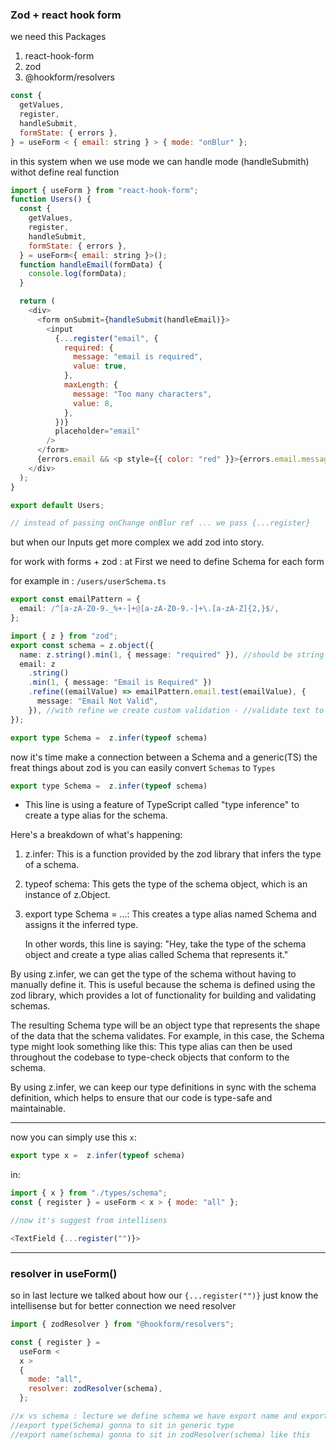 ### Zod + react hook form

we need this Packages

1. react-hook-form
2. zod
3. @hookform/resolvers

```javascript
const {
  getValues,
  register,
  handleSubmit,
  formState: { errors },
} = useForm < { email: string } > { mode: "onBlur" };
```

in this system when we use mode we can handle mode (handleSubmith) withot define real function

```javascript
import { useForm } from "react-hook-form";
function Users() {
  const {
    getValues,
    register,
    handleSubmit,
    formState: { errors },
  } = useForm<{ email: string }>();
  function handleEmail(formData) {
    console.log(formData);
  }

  return (
    <div>
      <form onSubmit={handleSubmit(handleEmail)}>
        <input
          {...register("email", {
            required: {
              message: "email is required",
              value: true,
            },
            maxLength: {
              message: "Too many characters",
              value: 8,
            },
          })}
          placeholder="email"
        />
      </form>
      {errors.email && <p style={{ color: "red" }}>{errors.email.message}</p>}
    </div>
  );
}

export default Users;

// instead of passing onChange onBlur ref ... we pass {...register}
```

but when our Inputs get more complex we add zod into story.

for work with forms + zod :
at First we need to define Schema for each form

for example in :
`/users/userSchema.ts`

```typescript
export const emailPattern = {
  email: /^[a-zA-Z0-9._%+-]+@[a-zA-Z0-9.-]+\.[a-zA-Z]{2,}$/,
};

import { z } from "zod";
export const schema = z.object({
  name: z.string().min(1, { message: "required" }), //should be string and the filed cannot less than 1 word
  email: z
    .string()
    .min(1, { message: "Email is Required" })
    .refine((emailValue) => emailPattern.email.test(emailValue), {
      message: "Email Not Valid",
    }), //with refine we create custom validation - //validate text to a Email
});

export type Schema =  z.infer(typeof schema)
```

now it's time make a connection between a Schema and a generic(TS)
the freat things about zod is you can easily convert `Schemas` to `Types`

```javascript
export type Schema =  z.infer(typeof schema)
```

- This line is using a feature of TypeScript called "type inference" to create a type alias for the schema.

Here's a breakdown of what's happening:

1. z.infer: This is a function provided by the zod library that infers the type of a schema.
2. typeof schema: This gets the type of the schema object, which is an instance of z.Object.
3. export type Schema = ...: This creates a type alias named Schema and assigns it the inferred type.

   In other words, this line is saying: "Hey, take the type of the schema object and create a type alias called Schema that represents it."

By using z.infer, we can get the type of the schema without having to manually define it. This is useful because the schema is defined using the zod library, which provides a lot of functionality for building and validating schemas.

The resulting Schema type will be an object type that represents the shape of the data that the schema validates. For example, in this case, the Schema type might look something like this:
This type alias can then be used throughout the codebase to type-check objects that conform to the schema.

By using z.infer, we can keep our type definitions in sync with the schema definition, which helps to ensure that our code is type-safe and maintainable.

---

now you can simply use this `x`:

```javascript
export type x =  z.infer(typeof schema)

```

in:

```javascript
import { x } from "./types/schema";
const { register } = useForm < x > { mode: "all" };

//now it's suggest from intellisens

<TextField {...register("")}>
```

---

### resolver in useForm()

so in last lecture we talked about how our `{...register("")}` just know the intellisense
but for better connection we need resolver

```javascript
import { zodResolver } from "@hookform/resolvers";

const { register } =
  useForm <
  x >
  {
    mode: "all",
    resolver: zodResolver(schema),
  };

//x vs schema : lecture we define schema we have export name and export type
//export type(Schema) gonna to sit in generic type
//export name(schema) gonna to sit in zodResolver(schema) like this
```
